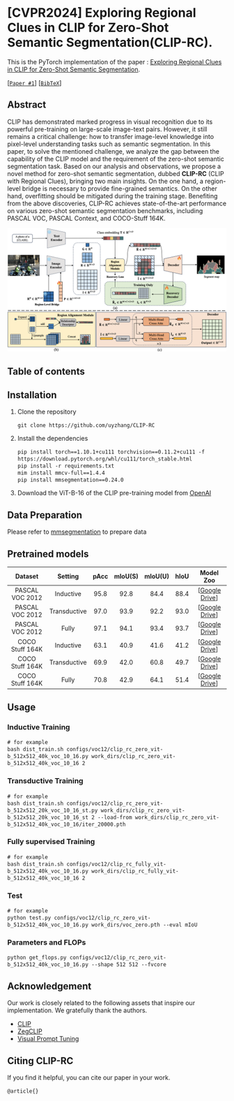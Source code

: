 # [CVPR2024] Exploring Regional Clues in CLIP for Zero-Shot Semantic Segmentation(CLIP-RC). 
This is the PyTorch implementation of the paper : [Exploring Regional Clues in CLIP for Zero-Shot Semantic Segmentation](https://github.com/uyzhang/CLIP-RC).

[[`Paper #1`](https://github.com/uyzhang/CLIP-RC)] [[`BibTeX`](https://github.com/uyzhang/CLIP-RC?tab=readme-ov-file#citing-clip-rc)]

## Abstract
CLIP has demonstrated marked progress in visual recognition due to its powerful pre-training on large-scale image-text pairs. However, it still remains a critical challenge: how to transfer image-level knowledge into pixel-level understanding tasks such as semantic segmentation. In this paper, to solve the mentioned challenge, we analyze the gap between the capability of the CLIP model and the requirement of the zero-shot semantic segmentation task. Based on our analysis and observations, we propose a novel method for zero-shot semantic segmentation, dubbed **CLIP-RC** (CLIP with Regional Clues), bringing two main insights. On the one hand, a region-level bridge is necessary to provide fine-grained semantics. On the other hand, overfitting should be mitigated during the training stage. Benefiting from the above discoveries, CLIP-RC achieves state-of-the-art performance on various zero-shot semantic segmentation benchmarks, including PASCAL VOC, PASCAL Context, and COCO-Stuff 164K. 

![fig](assets/clip-rc.png)

## Table of contents
  
## Installation 
1. Clone the repository
    ```shell
    git clone https://github.com/uyzhang/CLIP-RC
    ```
    
2. Install the dependencies
    ```shell
    pip install torch==1.10.1+cu111 torchvision==0.11.2+cu111 -f https://download.pytorch.org/whl/cu111/torch_stable.html
    pip install -r requirements.txt
    mim install mmcv-full==1.4.4
    pip install mmsegmentation==0.24.0
    ```
3. Download the ViT-B-16 of the CLIP pre-training model from [OpenAI](https://openaipublic.azureedge.net/clip/models/5806e77cd80f8b59890b7e101eabd078d9fb84e6937f9e85e4ecb61988df416f/ViT-B-16.pt)

## Data Preparation
Please refer to [mmsegmentation](https://github.com/open-mmlab/mmsegmentation/blob/v0.24.0/docs/en/dataset_prepare.md) to prepare data

## Pretrained models

|     Dataset     |   Setting    |  pAcc | mIoU(S) | mIoU(U) | hIoU |                           Model Zoo                           |
| :-------------: | :---------:  | :---: | :-----: | :-----: | :--: |  :----------------------------------------------------------: |
| PASCAL VOC 2012 |  Inductive   |  95.8 |   92.8  |   84.4  | 88.4 | [[Google Drive](https://drive.google.com/file/d/177NlvVKd8XBDPgORPlyW1Bhs4cX_xD7i/view?usp=share_link)] |
| PASCAL VOC 2012 | Transductive |  97.0 |   93.9  |   92.2  | 93.0 | [[Google Drive](https://drive.google.com/file/d/1e42PVaURY1Ub0MRtiutnymcsL-PASfjk/view?usp=sharing)] |
| PASCAL VOC 2012 |    Fully     |  97.1 |   94.1  |   93.4  | 93.7 | [[Google Drive](https://drive.google.com/file/d/1nK7K_R5t3mbaWaamxUBNO5wYGdSbSW_i/view?usp=sharing)] |
| COCO Stuff 164K |  Inductive   |  63.1 |   40.9  |   41.6  | 41.2 | [[Google Drive](https://drive.google.com/file/d/1wFntgORB1q_H0WGU1JIAKOOsgXoE94Pe/view?usp=share_link)]|
| COCO Stuff 164K | Transductive |  69.9 |   42.0  |   60.8  | 49.7 | [[Google Drive](https://drive.google.com/file/d/1dD4wJNdLGJD-l-AdEYQ1dY9xousnbQLJ/view?usp=sharing)]|
| COCO Stuff 164K |    Fully     |  70.8 |   42.9  |   64.1  | 51.4 | [[Google Drive](https://drive.google.com/file/d/1-I859mSX9MblCXACcCc-2QlqmJHU7Jh1/view?usp=share_link)] |

## Usage


### Inductive Training
```shell
# for example
bash dist_train.sh configs/voc12/clip_rc_zero_vit-b_512x512_40k_voc_10_16.py work_dirs/clip_rc_zero_vit-b_512x512_40k_voc_10_16 2
```

### Transductive Training
```shell
# for example
bash dist_train.sh configs/voc12/clip_rc_zero_vit-b_512x512_20k_voc_10_16_st.py work_dirs/clip_rc_zero_vit-b_512x512_20k_voc_10_16_st 2 --load-from work_dirs/clip_rc_zero_vit-b_512x512_40k_voc_10_16/iter_20000.pth
```

### Fully supervised Training
```shell
# for example
bash dist_train.sh configs/voc12/clip_rc_fully_vit-b_512x512_40k_voc_10_16.py work_dirs/clip_rc_fully_vit-b_512x512_40k_voc_10_16 2
```

### Test
```shell
# for example
python test.py configs/voc12/clip_rc_zero_vit-b_512x512_40k_voc_10_16.py work_dirs/voc_zero.pth --eval mIoU
```

### Parameters and FLOPs
```shell
python get_flops.py configs/voc12/clip_rc_zero_vit-b_512x512_40k_voc_10_16.py --shape 512 512 --fvcore
```

## Acknowledgement
Our work is closely related to the following assets that inspire our implementation. We gratefully thank the authors. 

- [CLIP](https://github.com/openai/CLIP)
- [ZegCLIP](https://github.com/ZiqinZhou66/ZegCLIP)
- [Visual Prompt Tuning](https://github.com/KMnP/vpt)

## Citing CLIP-RC
If you find it helpful, you can cite our paper in your work.

```
@article{}
```

